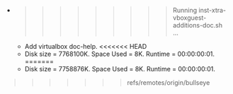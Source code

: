 * >>>>>>>>> Running inst-xtra-vboxguest-additions-doc.sh ...
  * Add virtualbox doc-help.
<<<<<<< HEAD
  * Disk size = 7768100K. Space Used = 8K. Runtime = 00:00:00:01.
=======
  * Disk size = 7758876K. Space Used = 8K. Runtime = 00:00:00:01.
>>>>>>> refs/remotes/origin/bullseye
